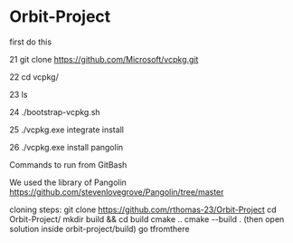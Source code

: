 # Orbit-Project
first do this

   21  git clone https://github.com/Microsoft/vcpkg.git
   
   22  cd vcpkg/
   
   23  ls
   
   24  ./bootstrap-vcpkg.sh
   
   25  ./vcpkg.exe integrate install
   
   26  ./vcpkg.exe install pangolin

  Commands to run from GitBash

  We used the library of Pangolin https://github.com/stevenlovegrove/Pangolin/tree/master


cloning steps:
 git clone https://github.com/rthomas-23/Orbit-Project
 cd Orbit-Project/
mkdir build && cd build
cmake ..
cmake --build .
(then open solution inside orbit-project/build) go tfromthere
